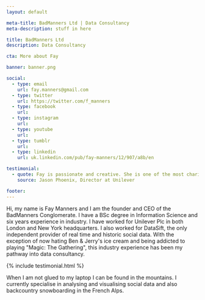 ```yaml
---
layout: default

meta-title: BadManners Ltd | Data Consultancy
meta-description: stuff in here

title: BadManners Ltd
description: Data Consultancy

cta: More about Fay

banner: banner.png

social:
  - type: email
    url: fay.manners@gmail.com
  - type: twitter
    url: https://twitter.com/f_manners
  - type: facebook
    url: 
  - type: instagram
    url:
  - type: youtube
    url:
  - type: tumblr
    url: 
  - type: linkedin
    url: uk.linkedin.com/pub/fay-manners/12/907/a8b/en

testimonial:
  - quote: Fay is passionate and creative. She is one of the most charismatic and hardworking individuals I have met in the IT industry.
    source: Jason Phoenix, Director at Unilever

footer:
---
```


Hi, my name is Fay Manners and I am the founder and CEO of the BadManners Conglomerate. I have a BSc degree in Information Science and six years experience in industry. I have worked for Unilever Plc in both London and New York headquarters. I also worked for DataSift, the only independent provider of real time and historic social data. With the exception of now hating Ben & Jerry's ice cream and being addicted to playing "Magic: The Gathering", this industry experience has been my pathway into data consultancy.    

{% include testimonial.html %}

When I am not glued to my laptop I can be found in the mountains. I currently specialise in analysing and visualising social data and also backcountry snowboarding in the French Alps. 
